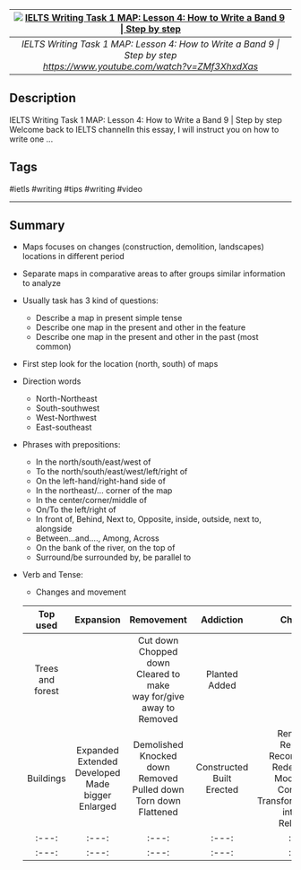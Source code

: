 |[![IELTS Writing Task 1 MAP: Lesson 4: How to Write a Band 9 \| Step by step](https://img.youtube.com/vi/ZMf3XhxdXas/maxresdefault.jpg)](https://www.youtube.com/watch?v=ZMf3XhxdXas)|
|:---:|
|*IELTS Writing Task 1 MAP: Lesson 4: How to Write a Band 9 \| Step by step* <br> *<https://www.youtube.com/watch?v=ZMf3XhxdXas>*|



## Description

IELTS Writing Task 1 MAP: Lesson 4: How to Write a Band 9 | Step by step Welcome back to IELTS channelIn this essay, I will instruct you on how to write one ...

## Tags

#ietls #writing #tips #writing #video

------------------------------------------------------------------------

## Summary
- Maps focuses on changes (construction, demolition, landscapes) locations in different period
- Separate maps in comparative areas to after groups similar information to analyze
- Usually task has 3 kind of questions:
  - Describe a map in present simple tense
  - Describe one map in the present and other in the feature
  - Describe one map in the present and other in the past (most common)
- First step look for the location (north, south) of maps
- Direction words
  - North-Northeast
  - South-southwest
  - West-Northwest
  - East-southeast
- Phrases with prepositions:
  - In the north/south/east/west of
  - To the north/south/east/west/left/right of
  - On the left-hand/right-hand side of
  - In the northeast/... corner of the map
  - In the center/corner/middle of
  - On/To the left/right of
  - In front of, Behind, Next to, Opposite, inside, outside, next to, alongside
  - Between...and...., Among, Across
  - On the bank of the river, on the top of
  - Surround/be surrounded by, be parallel to
- Verb and Tense:
  - Changes and movement

  | Top used | Expansion | Removement | Addiction | Changes |
  |:---:|:---:|:---:|:---:|:---:|
  | Trees and forest || Cut down <br> Chopped down <br> Cleared to make <br> way for/give away to <br> Removed | Planted <br> Added ||
  | Buildings | Expanded <br> Extended <br> Developed <br> Made bigger <br> Enlarged | Demolished <br> Knocked down <br> Removed <br> Pulled down <br> Torn down <br> Flattened | Constructed <br> Built <br> Erected | Renovated <br> Replaced <br> Reconstructed <br> Redeveloped <br> Modernised <br> Converted <br> Transformed/turned into sth) <br> Relocated |
  |:---:|:---:|:---:|:---:|:---:|
  |:---:|:---:|:---:|:---:|:---:|
<!-- ## Task 1 -->
<!-- ### Overview -->
